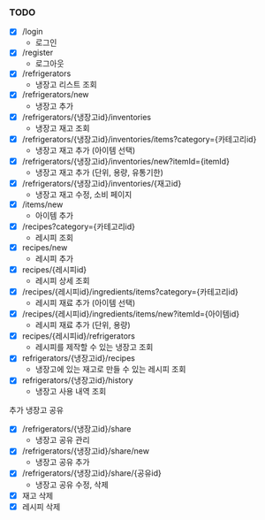 

### TODO
- [x] /login
  - 로그인
- [x] /register
  - 로그아웃
- [x] /refrigerators
  - 냉장고 리스트 조회
- [x] /refrigerators/new
  - 냉장고 추가
- [x] /refrigerators/{냉장고id}/inventories
  - 냉장고 재고 조회
- [x] /refrigerators/{냉장고id}/inventories/items?category={카테고리id}
  - 냉장고 재고 추가 (아이템 선택)
- [x] /refrigerators/{냉장고id}/inventories/new?itemId={itemId}
  - 냉장고 재고 추가 (단위, 용량, 유통기한)
- [x] /refrigerators/{냉장고id}/inventories/{재고id}
  - 냉장고 재고 수정, 소비 페이지
- [x] /items/new
  - 아이템 추가
- [x] /recipes?category={카테고리id}
  - 레시피 조회
- [x] recipes/new
  - 레시피 추가
- [x] recipes/{레시피id}
  - 레시피 상세 조회
- [x] /recipes/{레시피id}/ingredients/items?category={카테고리id}
  - 레시피 재료 추가 (아이템 선택)
- [x] /recipes/{레시피id}/ingredients/items/new?itemId={아이템id}
  - 레시피 재료 추가 (단위, 용량)
- [x] recipes/{레시피id}/refrigerators
  - 레시피를 제작할 수 있는 냉장고 조회
- [x] refrigerators/{냉장고id}/recipes
  - 냉장고에 있는 재고로 만들 수 있는 레시피 조회
- [x] refrigerators/{냉장고id}/history
  - 냉장고 사용 내역 조회

추가
냉장고 공유
- [x] /refrigerators/{냉장고id}/share
  - 냉장고 공유 관리
- [x] /refrigerators/{냉장고id}/share/new
  - 냉장고 공유 추가
- [x] /refrigerators/{냉장고id}/share/{공유id}
  - 냉장고 공유 수정, 삭제
- [x] 재고 삭제
- [x] 레시피 삭제